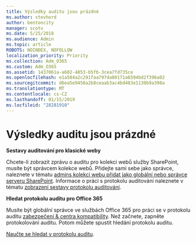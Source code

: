 ```yaml
---
title: Výsledky auditu jsou prázdné
ms.author: stevhord
author: bentoncity
manager: scotv
ms.date: 5/25/2018
ms.audience: Admin
ms.topic: article
ROBOTS: NOINDEX, NOFOLLOW
localization_priority: Priority
ms.collection: Adm_O365
ms.custom: Adm_O365
ms.assetid: 1437061a-a602-4853-b5fb-3cea7fd735ce
ms.openlocfilehash: e1a584a2c291faa797da80171a6594bd2f396a02
ms.sourcegitcommit: d6ea5e9458a2b8ceaab3ac4bd483e1130b9a398a
ms.translationtype: MT
ms.contentlocale: cs-CZ
ms.lasthandoff: 01/15/2019
ms.locfileid: "28281910"
---
```

# <a name="auditing-results-are-blank"></a>Výsledky auditu jsou prázdné

 **Sestavy auditování pro klasické weby**
  
Chcete-li zobrazit zprávu o auditu pro kolekci webů služby SharePoint, musíte být správcem kolekce webů. Přidejte sami sebe jako správce, naleznete v tématu [admins kolekci webu přidat jako globální nebo správce serveru SharePoint](https://go.microsoft.com/fwlink/?linkid=869390). Informace o práci s protokolu auditování naleznete v tématu [zobrazení sestavy protokolu auditování](https://go.microsoft.com/fwlink/?linkid=395237). 
  
 **Hledat protokolu auditu pro Office 365**
  
Musíte být globální správce ve službách Office 365 pro práci se v protokolu auditu [zabezpečení &amp; centra kompatibility](https://protection.office.com). Než začnete, zapněte protokolování auditu. Potom můžete spustit hledání protokolu auditu. 
  
[Naučte se hledat v protokolu auditu](https://go.microsoft.com/fwlink/?linkid=708432).
  

